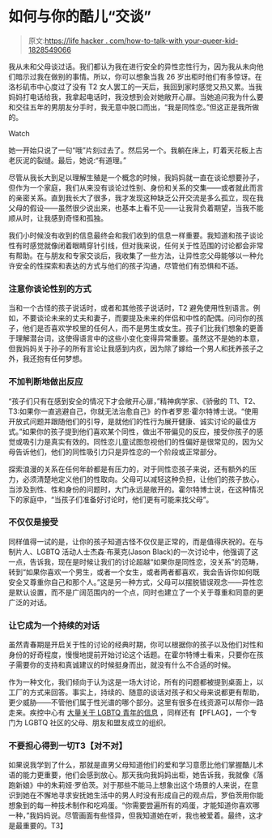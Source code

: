 # 如何与你的酷儿“交谈”

> 原文:[https://life hacker . com/how-to-talk-with your-queer-kid-1828549066](https://lifehacker.com/how-to-have-the-talk-with-your-queer-kid-1828549066)

我从未和父母谈过话。我们都认为我在进行安全的异性恋性行为，因为我从未向他们暗示过我在做别的事情。所以，你可以想象当我 26 岁出柜时他们有多惊讶。在洛杉矶市中心度过了没有 T2 女人罢工的一天后，我回到家时感觉又热又累。当我妈妈打电话给我，我拿起电话时，我没想到会对她敞开心扉。当她追问我为什么要和交往五年的男朋友分手时，我无意中脱口而出，“我是同性恋。”但这正是我所做的。

Watch

她一开始只说了一句“哦”片刻过去了。然后另一个。我躺在床上，盯着天花板上古老灰泥的裂缝。最后，她说:“有道理。”

尽管从我长大到足以理解生殖是一个概念的时候，我妈妈就一直在谈论想要孙子，但作为一个家庭，我们从来没有谈论过性别、身份和关系的交集——或者就此而言的亲密关系。直到我长大了很多，我才发现这种缺乏公开交流是多么孤立，现在我父母的假设——虽然很少说出来，也基本上看不见——让我背负着期望，当我不能顺从时，让我感到奇怪和孤独。

我们小时候没有收到的信息最终会和我们收到的信息一样重要。我知道和孩子谈论性有时感觉就像闭着眼睛穿针引线，但对我来说，任何关于性范围的讨论都会非常有帮助。在与朋友和专家交谈后，我收集了一些方法，让异性恋父母能够以一种允许安全的性探索和表达的方式与他们的孩子沟通，尽管他们有恐惧和不适。

### 注意你谈论性别的方式

当和一个古怪的孩子说话时，或者和其他孩子说话时，T2 避免使用性别语言。例如，不要谈论未来的丈夫和妻子，而要提及未来的伴侣和中性的配偶。问问你的孩子，他们是否喜欢学校里的任何人，而不是男生或女生。孩子们比我们想象的更善于理解潜台词，这使得语言中的这些小变化变得异常重要。虽然这不是她的本意，但我妈妈关于孙子的所有言论让我感到内疚，因为除了嫁给一个男人和抚养孩子之外，我还抱有任何梦想。

### **不加判断地做出反应**

“孩子们只有在感到安全的情况下才会敞开心扉，”精神病学家、《骄傲的 T1、T2、T3:如果你一直逃避自己，你就无法治愈自己》的作者罗恩·霍尔特博士说。“使用开放式问题并跟随他们的引导，是就他们的性行为展开健康、诚实讨论的最佳方式。”如果你的孩子提到他们喜欢某个同性，做出不带偏见的反应，接受你孩子的感觉或吸引力是真实有效的。同性恋儿童试图忽视他们的性偏好是很常见的，因为父母告诉他们，他们的同性吸引力只是异性恋的一个阶段或正常部分。

探索浪漫的关系在任何年龄都是有压力的，对于同性恋孩子来说，还有额外的压力，必须清楚地定义他们的性取向。父母可以减轻这种负担，让他们的孩子放心，当涉及到性、性和身份的问题时，大门永远是敞开的。霍尔特博士说，在这种情况下的家庭中，“当孩子们准备好讨论时，他们更有可能来找父母”。

### 不仅仅是接受

同样值得一试的是，让你的孩子知道古怪不仅仅是正常的，而是值得庆祝的。在与制片人、LGBTQ 活动人士杰森·布莱克(Jason Black)的一次讨论中，他强调了这一点，告诉我，现在是时候让我们的讨论超越“如果你是同性恋，没关系”的范畴，转到“如果你喜欢一个男生，或者一个女生，或者两者都喜欢，我会告诉你如何既安全又尊重你自己和那个人。”这是另一种方式，父母可以摆脱错误观念——异性恋是默认设置，而不是广阔范围内的一个点，同时也建立了一个关于尊重和同意的更广泛的对话。

### 让它成为一个持续的对话

虽然青春期是开启关于性的讨论的经典时期，你可以根据你的孩子以及他们对性和身份的好奇程度，慢慢地提前开始讨论这个话题。在霍尔特博士看来，只要你在孩子需要你的支持和真诚建议的时候挺身而出，就没有什么不合适的时候。

作为一种文化，我们倾向于认为这是一场大讨论，所有的问题都被提到桌面上，以工厂的方式来回答。事实上，持续的、随意的谈话对孩子和父母来说都更有帮助，更少威胁——不管他们属于性光谱的哪个部分。这里有很多在线资源可以帮你一路走来。疾控中心有 [大量关于 LGBTQ 青年的信息](https://www.cdc.gov/lgbthealth/youth-resources.htm) ，同样还有【PFLAG】，一个专门为 LGBTQ 社区的父母、朋友和盟友成立的组织。

### 不要担心得到一切T3【对不对】

如果说我学到了什么，那就是直男父母知道他们的爱和学习意愿比他们掌握酷儿术语的能力更重要，他们会感到放心。那天我向我妈妈出柜，她告诉我，我就像《落跑新娘》中的朱莉娅·罗伯茨。对于那些不能马上想象出这个场景的人来说，在意识到她在不懈地寻求安抚她生活中的男人时没有形成自己的观点后，罗伯茨用你能想象到的每一种技术制作和吃鸡蛋。“你需要尝遍所有的鸡蛋，才能知道你喜欢哪一种，”我妈妈说。尽管画面有些怪异，但我知道她在听，我也被爱着。最终，这才是最重要的。T3】